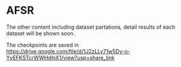 # AFSR
The other content including dataset partations, detail results of each dataset will be shown soon.

The checkpoints are saved in https://drive.google.com/file/d/1J2zLLy71w5Dy-o-YvEFKSTcrWWHdlnX1/view?usp=share_link
